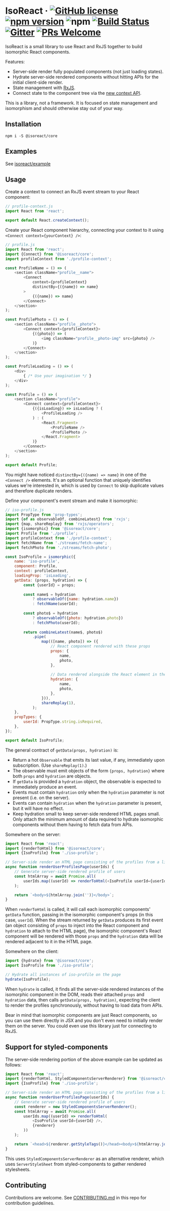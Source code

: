 # IsoReact &middot; [![GitHub license](https://img.shields.io/badge/license-MIT-blue.svg)](https://github.com/isoreact/core/blob/master/LICENSE) [![npm version](https://img.shields.io/npm/v/@isoreact/core.svg?style=flat)](https://www.npmjs.com/package/@isoreact/core) ![npm](https://img.shields.io/npm/dw/@isoreact/core.svg) [![Build Status](https://travis-ci.org/isoreact/core.svg?branch=develop)](https://travis-ci.org/isoreact/core) [![Gitter](https://img.shields.io/gitter/room/isoreact-core/isoreact.svg)](https://gitter.im/isoreact-core/isoreact) [![PRs Welcome](https://img.shields.io/badge/pull_requests-welcome-brightgreen.svg)](https://github.com/isoreact/core/blob/master/CONTRIBUTING.md)

IsoReact is a small library to use React and RxJS together to build isomorphic
React components.

Features:

* Server-side render fully populated components (not just loading states).
* Hydrate server-side rendered components without hitting APIs for the initial
  client-side render.
* State management with [RxJS](https://github.com/ReactiveX/rxjs).
* Connect state to the component tree via the [new context API](https://reactjs.org/docs/context.html).

This is a library, not a framework. It is focused on state management and
isomorphism and should otherwise stay out of your way.

## Installation

```
npm i -S @isoreact/core
```

## Examples

See [isoreact/example](https://github.com/isoreact/example)

## Usage

Create a context to connect an RxJS event stream to your React component:

```js
// profile-context.js
import React from 'react';

export default React.createContext();
```

Create your React component hierarchy, connecting your context to it using `<Connect context={yourContext} />`:

```js
// profile.js
import React from 'react';
import {Connect} from '@isoreact/core';
import profileContext from './profile-context';

const ProfileName = () => (
    <section className="profile__name">
        <Connect
            context={profileContext}
            distinctBy={({name}) => name}
        >
            {({name}) => name}
        </Connect>
    </section>
);

const ProfilePhoto = () => (
    <section className="profile__photo">
        <Connect context={profileContext}>
            {({photo}) => (
                <img className="profile__photo-img" src={photo} />
            )}
        </Connect>
    </section>
);

const ProfileLoading = () => (
    <div>
        { /* Use your imagination */ }
    </div>
);

const Profile = () => (
    <section className="profile">
        <Connect context={profileContext}>
            {({isLoading}) => isLoading ? (
                <ProfileLoading />
            ) : (
                <React.Fragment>
                    <ProfileName />
                    <ProfilePhoto />
                </React.Fragment>
            )}
        </Connect>
    </section>
);

export default Profile;
```

You might have noticed `distinctBy={({name) => name}` in one of the `<Connect />` elements. It's an optional function that uniquely identifies values we're interested in, which is used by `Connect` to skip duplicate values and therefore duplicate renders.

Define your component's event stream and make it isomorphic:

```js
// iso-profile.js
import PropType from 'prop-types';
import {of as observableOf, combineLatest} from 'rxjs';
import {map, shareReplay} from 'rxjs/operators';
import {isomorphic} from '@isoreact/core';
import Profile from './profile';
import profileContext from './profile-context';
import fetchName from './streams/fetch-name';
import fetchPhoto from './streams/fetch-photo';

const IsoProfile = isomorphic({
    name: 'iso-profile',
    component: Profile,
    context: profileContext,
    loadingProp: 'isLoading',
    getData: (props, hydration) => {
        const {userId} = props;
        
        const name$ = hydration
            ? observableOf({name: hydration.name})
            : fetchName(userId);
        
        const photo$ = hydration
            ? observableOf({photo: hydration.photo})
            : fetchPhoto(userId);
        
        return combineLatest(name$, photo$)
            .pipe(
                map(([name, photo]) => ({
                    // React component rendered with these props
                    props: {
                        name,
                        photo,
                    },
                    
                    // Data rendered alongside the React element in the HTML page
                    hydration: {
                        name,
                        photo,
                    },
                })),
                shareReplay(1),
            );
    },
    propTypes: {
        userId: PropType.string.isRequired,
    },
});

export default IsoProfile;
```

The general contract of `getData(props, hydration)` is:

* Return a hot `Observable` that emits its last value, if any, immediately upon subscription. (Use `shareReplay(1)`.)
* The observable must emit objects of the form `{props, hydration}` where both `props` and `hydration` are objects.
* If `getData` is provided a `hydration` object, the observable is expected to immediately produce an event.
* Events must contain `hydration` only when the `hydration` parameter is not present (i.e. on the server).
* Events can contain `hydration` when the `hydration` parameter is present, but it will have no effect.
* Keep hydration small to keep server-side rendered HTML pages small. Only attach the minimum amount of data required
  to hydrate isomorphic components without them having to fetch data from APIs.

Somewhere on the server:

```js
import React from 'react';
import {renderToHtml} from '@isoreact/core';
import {IsoProfile} from './iso-profile';

// Server-side render an HTML page consisting of the profiles from a list of user IDs.
async function renderUserProfilesPage(userIds) {
    // Generate server-side rendered profile of users
    const htmlArray = await Promise.all(
        userIds.map((userId) => renderToHtml(<IsoProfile userId={userId} />))
    );

    return `<body>${htmlArray.join('')}</body>`;
}
```

When `renderToHtml` is called, it will call each isomorphic components' `getData` function, passing in the isomorphic
component's props (in this case, `userId`). When the stream returned by `getData` produces its first event (an object
consisting of `props` to inject into the React component and `hydration` to attach to the HTML page), the isomorphic
component's React component will be rendered with those `props` and the `hydration` data will be rendered adjacent to
it in the HTML page.

Somewhere on the client:

```js
import {hydrate} from '@isoreact/core';
import IsoProfile from './iso-profile';

// Hydrate all instances of iso-profile on the page
hydrate(IsoProfile);
```

When `hydrate` is called, it finds all the server-side rendered instances of the isomorphic component in the DOM, reads
their attached `props` and `hydration` data, then calls `getData(props, hydration)`, expecting the client to render the
profiles synchronously, without having to load data from APIs.

Bear in mind that isomorphic components are just React components, so you can use them directly in JSX and you don't
even need to initially render them on the server. You could even use this library just for connecting to RxJS.

## Support for styled-components

The server-side rendering portion of the above example can be updated as follows:

```js
import React from 'react';
import {renderToHtml, StyledComponentsServerRenderer} from '@isoreact/core';
import {IsoProfile} from './iso-profile';

// Server-side render an HTML page consisting of the profiles from a list of user IDs.
async function renderUserProfilesPage(userIds) {
    // Generate server-side rendered profile of users
    const renderer = new StyledComponentsServerRenderer();
    const htmlArray = await Promise.all(
        userIds.map((userId) => renderToHtml(
            <IsoProfile userId={userId} />,
            {renderer}
        ))
    );

    return `<head>${renderer.getStyleTags()}</head><body>${htmlArray.join('')}</body>`;
}
```

This uses `StyledComponentsServerRenderer` as an alternative renderer, which uses `ServerStyleSheet` from
styled-components to gather rendered stylesheets.

## Contributing

Contributions are welcome. See [CONTRIBUTING.md](CONTRIBUTING.md) in this repo for contribution guidelines.
